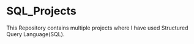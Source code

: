 # SQL_Projects
This Repository contains multiple projects where I have used Structured Query Language(SQL). 
